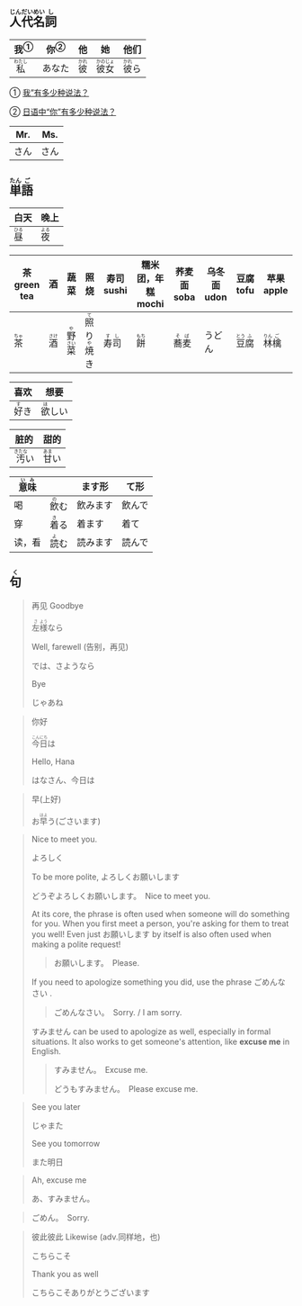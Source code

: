 ## <ruby><rb>人</rb><rt>じん</rt></ruby><ruby><rb>代</rb><rt>だい</rt></ruby><ruby><rb>名</rb><rt>めい</rt></ruby><ruby><rb>詞</rb><rt>し</rt></ruby>

| <a>我</a><sup>①</sup>                   | <a>你</a><sup>②</sup> | 他                                    | 她                                          | 他们                                    |
| --------------------------------------- | --------------------- | ------------------------------------- | ------------------------------------------- | --------------------------------------- |
| <ruby><rb>私</rb><rt>わたし</rt></ruby> | あなた                | <ruby><rb>彼</rb><rt>かれ</rt></ruby> | <ruby><rb>彼女</rb><rt>かのじょ</rt></ruby> | <ruby><rb>彼</rb><rt>かれ</rt></ruby>ら |

① [我”有多少种说法？](https://zhuanlan.zhihu.com/p/465315499#:~:text=%E6%97%A5%E8%AF%AD%E4%B8%AD%E6%9C%80%E5%B8%B8%E7%94%A8%E7%9A%84%20%E2%80%9C%E6%88%91%E2%80%9D%3A%20%E6%95%AC%E8%AF%AD%E4%B8%8E%E6%97%A5%E5%B8%B8%E8%AF%AD%20%E8%AE%A9%E6%88%91%E4%BB%AC%E6%9D%A5%E7%9C%8B%E7%9C%8B%E6%97%A5%E8%AF%AD%E4%B8%AD%E4%BB%A3%E8%AF%8D%E2%80%9C%E6%88%91%E2%80%9D%E6%9C%80%E5%B8%B8%E7%94%A8%E7%9A%84%E5%BD%A2%E5%BC%8F%3A%20%E7%A7%81,%28%E3%82%8F%E3%81%9F%E3%81%97%29%E3%80%81%E7%A7%81%20%28%E3%82%8F%E3%81%9F%E3%81%8F%E3%81%97%29%E3%80%81%E5%83%95%20%28%E3%81%BC%E3%81%8F%29%E3%80%81%E7%A7%81%20%28%E3%81%82%E3%81%9F%E3%81%97%29%E3%80%81%E8%87%AA%E5%88%86%20%28%E3%81%98%E3%81%B6%E3%82%93%29%E4%B8%8E%E4%BF%BA%20%28%E3%81%8A%E3%82%8C%29%E3%80%82 '知乎：“我”有多少种说法？')  

② [日语中“你”有多少种说法？](https://www.zhihu.com/question/46121806 '知乎：日语中“你”有多少种说法？')

| Mr.  | Ms.  |
| ---- | ---- |
| さん | さん |



## <ruby>単<rt>たん</rt>語<rt>ご</rt></ruby>

| 白天                                 | 晚上                                 |
| ---------------------------------- | ---------------------------------- |
| <ruby><rb>昼</rb><rt>ひる</rt></ruby> | <ruby><rb>夜</rb><rt>よる</rt></ruby> |

| 茶 green tea                 | 酒                           | 蔬菜                                                         | 照烧                                                         | 寿司 sushi                              | 糯米团，年糕 mochi           | 荞麦面 soba                             | 乌冬面 udon | 豆腐 tofu                                 | 苹果 apple                                |
| ---------------------------- | ---------------------------- | ------------------------------------------------------------ | ------------------------------------------------------------ | --------------------------------------- | ---------------------------- | --------------------------------------- | ----------- | ----------------------------------------- | ----------------------------------------- |
| <ruby>茶<rt>ちゃ</rt></ruby> | <ruby>酒<rt>さけ</rt></ruby> | <ruby><rb>野</rb><rt>や</rt></ruby><ruby><rb>菜</rb><rt>さい</rt></ruby> | <ruby>照<rt>て</rt>り<rt></rt>焼<rt>や</rt>き<rt></rt></ruby> | <ruby>寿<rt>す</rt>司<rt>し</rt></ruby> | <ruby>餅<rt>もち</rt></ruby> | <ruby>蕎<rt>そ</rt>麦<rt>ば</rt></ruby> | うどん      | <ruby>豆<rt>とう</rt>腐<rt>ふ</rt></ruby> | <ruby>林<rt>りん</rt>檎<rt>ご</rt></ruby> |

| 喜欢                                 | 想要                                  |
| ---------------------------------- | ----------------------------------- |
| <ruby><rb>好</rb><rt>す</rt></ruby>き | <ruby><rb>欲</rb><rt>ほ</rt></ruby>しい |

| 脏的                                   | 甜的                                  |
| ------------------------------------ | ----------------------------------- |
| <ruby><rb>汚</rb><rt>きたな</rt></ruby>い | <ruby><rb>甘</rb><rt>あま</rt></ruby>い |



| <ruby>意<rt>い</rt>味<rt>み</rt></ruby> |                              | ます形   | て形   |
| --------------------------------------- | ---------------------------- | -------- | ------ |
| 喝                                      | <ruby>飲<rt>の</rt>む</ruby> | 飲みます | 飲んで |
| 穿                                      | <ruby>着<rt>き</rt>る</ruby> | 着ます   | 着て   |
| 读，看                                  | <ruby>読<rt>よ</rt>む</ruby> | 読みます | 読んで |



## <ruby><rb>句</rb><rt>く</rt></ruby>

> 再见 Goodbye
>
> <ruby>左<rt>さ</rt>様<rt>よう</rt>なら</ruby>
>
> Well, farewell (告别，再见)
>
> では、さようなら
>
> Bye
>
> じゃあね

> 你好
>
> <ruby>今<rt>こん</rt>日<rt>にち</rt>は</ruby>
>
> Hello, Hana
>
> はなさん、今日は

> 早(上好)
> 
> お<ruby>早<rt>はよ</rt>う</ruby>(ごさいます)

> Nice to meet you.
>
> よろしく
>
> To be more polite, よろしくお願いします
>
> どうぞよろしくお願いします。　Nice to meet you.
>
> 
>
> At its core, the phrase is often used when someone will do something for you. When you first meet a person, you're asking for them to treat you well! Even just お願いします by itself is also often used when making a polite request!
>
> > お願いします。　Please.
>
> 
>
> If you need to apologize something you did, use the phrase ごめんなさい .
>
> > ごめんなさい。　Sorry. / I am sorry.
>
> 
>
> すみません can be used to apologize as well, especially in formal situations. It also works to get someone's attention, like **excuse me** in English.
>
> > すみません。　Excuse me.
> >
> > どうもすみません。　Please excuse me.

> See you later
>
> じゃまた
>
> See you tomorrow
>
> また明日

> Ah, excuse me
>
> あ、すみません。

> ごめん。　Sorry.

> 彼此彼此 Likewise (adv.同样地，也)
>
> こちらこそ
>
> Thank you as well
>
> こちらこそありがとうございます
